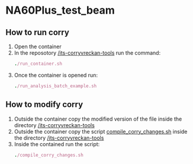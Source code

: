 # NA60Plus_test_beam

## How to run corry
1. Open the container
2. In the reposotory <ins>/its-corryvreckan-tools</ins> run the command:
   ```ruby
   ./run_container.sh
   ```
3. Once the container is opened run:
   ```ruby
   ./run_analysis_batch_example.sh
   ```

## How to modify corry
1. Outside the container copy the modified version of the file inside the directory <ins>/its-corryvreckan-tools</ins>
2. Outside the container copy the script <ins>compile_corry_changes.sh</ins> inside the directory <ins>/its-corryvreckan-tools</ins>
3. Inside the contained run the script:
   ```ruby
   ./compile_corry_changes.sh
   ```
